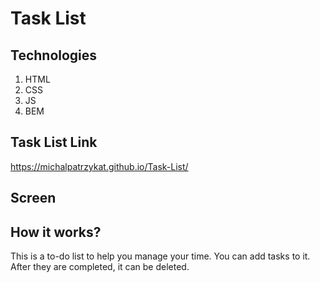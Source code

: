 # Task List

## Technologies
1. HTML
2. CSS
3. JS
4. BEM

## Task List Link

https://michalpatrzykat.github.io/Task-List/


## Screen


## How it works?

This is a to-do list to help you manage your time. You can add tasks to it. After they are completed, it can be deleted. 
